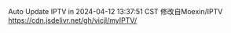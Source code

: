 Auto Update IPTV in 2024-04-12 13:37:51 CST 修改自Moexin/IPTV https://cdn.jsdelivr.net/gh/vicjl/myIPTV/
